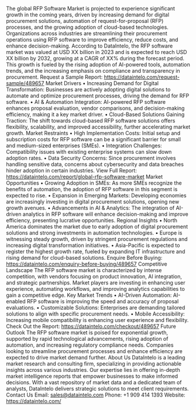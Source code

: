 The global RFP Software Market is projected to experience significant growth in the coming years, driven by increasing demand for digital procurement solutions, automation of request-for-proposal (RFP) processes, and the growing adoption of cloud-based technologies. Organizations across industries are streamlining their procurement operations using RFP software to improve efficiency, reduce costs, and enhance decision-making.
According to DataIntelo, the RFP software market was valued at USD XX billion in 2023 and is expected to reach USD XX billion by 2032, growing at a CAGR of XX% during the forecast period. This growth is fueled by the rising adoption of AI-powered tools, automation trends, and the increasing emphasis on compliance and transparency in procurement.
Request a Sample Report: https://dataintelo.com/request-sample/489657
Market Drivers
•	Increasing Demand for Digital Transformation: Businesses are actively adopting digital solutions to automate and optimize procurement processes, driving the demand for RFP software.
•	AI & Automation Integration: AI-powered RFP software enhances proposal evaluation, vendor comparisons, and decision-making efficiency, making it a key market driver.
•	Cloud-Based Solutions Gaining Traction: The shift towards cloud-based RFP software solutions offers flexibility, scalability, and improved accessibility, further accelerating market growth.
Market Restraints
•	High Implementation Costs: Initial setup and subscription costs for RFP software can be a significant barrier for small and medium-sized enterprises (SMEs).
•	Integration Challenges: Compatibility issues with existing enterprise systems can slow down adoption rates.
•	Data Security Concerns: Since procurement involves handling sensitive data, concerns about cybersecurity and data breaches hinder adoption in certain industries.
View Full Report: https://dataintelo.com/report/global-rfp-software-market
Market Opportunities
•	Growing Adoption in SMEs: As more SMEs recognize the benefits of automation, the adoption of RFP software in this segment is expected to rise.
•	Expansion in Emerging Markets: Developing economies are increasingly investing in digital procurement solutions, opening new growth avenues.
•	Advancements in AI & Analytics: The integration of AI-driven analytics in RFP software will enhance decision-making and improve efficiency, presenting lucrative opportunities.
Regional Insights
•	North America dominates the market due to early adoption of digital procurement solutions and strong investments in automation technologies.
•	Europe is witnessing steady growth, driven by stringent procurement regulations and increasing digital transformation initiatives.
•	Asia-Pacific is expected to register the highest growth rate, fueled by expanding IT infrastructure and rising demand for cloud-based solutions.
Enquire Before Buying: https://dataintelo.com/enquiry-before-buying/489657
Competitive Landscape
The RFP software market is characterized by intense competition, with vendors focusing on product innovation, AI integration, and strategic partnerships. Market players are investing in enhancing user experience, automating workflows, and improving analytics capabilities to gain a competitive edge.
Key Market Trends
•	AI-Driven Automation: AI-enabled RFP software is improving the speed and accuracy of proposal evaluations.
•	Customizable Solutions: Enterprises are demanding tailored solutions to align with specific procurement needs.
•	Mobile Accessibility: Increasing mobile compatibility is enhancing user experience and flexibility.
Check Out the Report: https://dataintelo.com/checkout/489657
Future Outlook
The RFP software market is poised for exponential growth, supported by rapid technological advancements, rising adoption of automation, and increasing regulatory compliance needs. Companies looking to streamline procurement processes and enhance efficiency are expected to drive market demand further.
About Us
DataIntelo is a leading market research and consulting firm, specializing in providing actionable insights across various industries. Our expertise lies in offering in-depth market intelligence reports that empower businesses to make informed decisions. With a vast repository of market data and a dedicated team of analysts, DataIntelo delivers strategic solutions to meet client requirements.
Contact Us
Email: sales@dataintelo.com
Phone: +1 909 414 1393
Website: https://dataintelo.com/
